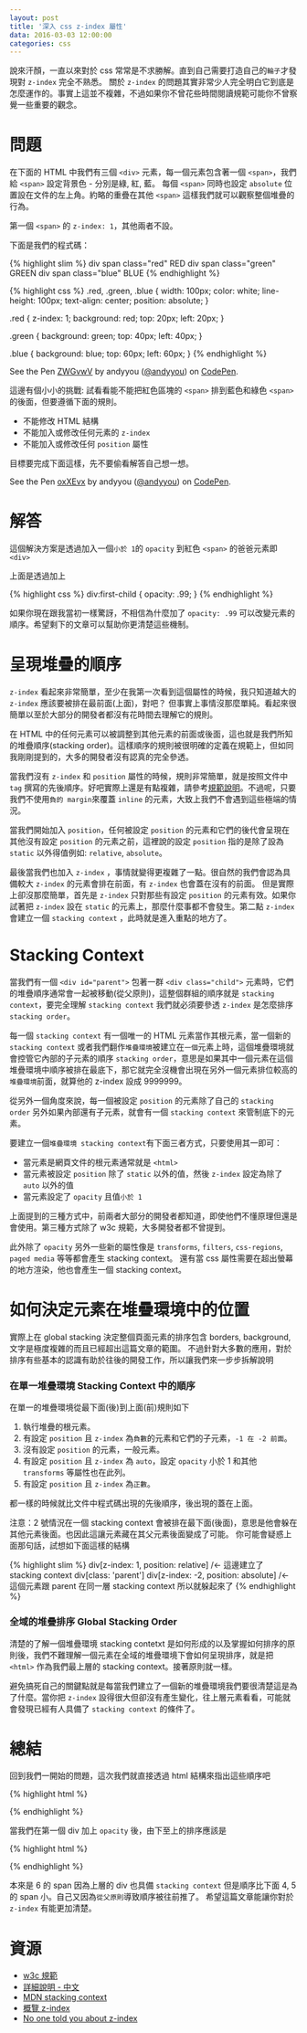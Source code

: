 ```yaml
---
layout: post
title: '深入 css z-index 屬性'
data: 2016-03-03 12:00:00
categories: css
---
```


說來汗顏，一直以來對於 css 常常是不求勝解。直到自己需要打造自己的`輪子`才發現對 `z-index` 完全不熟悉。
關於 `z-index` 的問題其實非常少人完全明白它到底是怎麼運作的。事實上這並不複雜，不過如果你不曾花些時間閱讀規範可能你不曾察覺一些重要的觀念。

# 問題

在下面的 HTML 中我們有三個 `<div>` 元素，每一個元素包含著一個 `<span>`，我們給 `<span>` 設定背景色 - 分別是綠, 紅, 藍。
每個 `<span>` 同時也設定 `absolute` 位置設在文件的左上角。約略的重疊在其他 `<span>` 這樣我們就可以觀察整個堆疊的行為。

第一個 `<span>` 的 `z-index: 1`，其他兩者不設。

下面是我們的程式碼：

{% highlight slim %}
div
  span class="red" RED
div
  span class="green" GREEN
div
  span class="blue" BLUE
{% endhighlight %}

{% highlight css %}
.red, .green, .blue {
  width: 100px;
  color: white;
  line-height: 100px;
  text-align: center;
  position: absolute;
}

.red {
  z-index: 1;
  background: red;
  top: 20px;
  left: 20px;
}

.green {
  background: green;
  top: 40px;
  left: 40px;
}

.blue {
  background: blue;
  top: 60px;
  left: 60px;
}
{% endhighlight %}

<p data-height="268" data-theme-id="8540" data-slug-hash="ZWGvwV" data-default-tab="result" data-user="andyyou" class="codepen">See the Pen <a href="http://codepen.io/andyyou/pen/ZWGvwV/">ZWGvwV</a> by andyyou (<a href="http://codepen.io/andyyou">@andyyou</a>) on <a href="http://codepen.io">CodePen</a>.</p>
<script async src="//assets.codepen.io/assets/embed/ei.js"></script>


這邊有個小小的挑戰: 試看看能不能把紅色區塊的 `<span>` 排到藍色和綠色 `<span>` 的後面，但要遵循下面的規則。

* 不能修改 HTML 結構
* 不能加入或修改任何元素的 `z-index`
* 不能加入或修改任何 `position` 屬性

目標要完成下面這樣，先不要偷看解答自己想一想。

<p data-height="268" data-theme-id="8540" data-slug-hash="oxXEvx" data-default-tab="result" data-user="andyyou" class="codepen">See the Pen <a href="http://codepen.io/andyyou/pen/oxXEvx/">oxXEvx</a> by andyyou (<a href="http://codepen.io/andyyou">@andyyou</a>) on <a href="http://codepen.io">CodePen</a>.</p>
<script async src="//assets.codepen.io/assets/embed/ei.js"></script>

# 解答

這個解決方案是透過加入一個`小於 1`的 `opacity` 到紅色 `<span>` 的爸爸元素即 `<div>`

上面是透過加上

{% highlight css %}
div:first-child {
  opacity: .99;
}
{% endhighlight %}

如果你現在跟我當初一樣驚訝，不相信為什麼加了 `opacity: .99` 可以改變元素的順序。希望剩下的文章可以幫助你更清楚這些機制。

# 呈現堆疊的順序

`z-index` 看起來非常簡單，至少在我第一次看到這個屬性的時候，我只知道越大的 `z-index` 應該要被排在最前面(上面)，對吧？
但事實上事情沒那麼單純。看起來很簡單以至於大部分的開發者都沒有花時間去理解它的規則。

在 HTML 中的任何元素可以被調整到其他元素的前面或後面，這也就是我們所知的堆疊順序(stacking order)。這樣順序的規則被很明確的定義在規範上，但如同我剛剛提到的，大多的開發者沒有認真的完全參透。

當我們沒有 `z-index` 和 `position` 屬性的時候，規則非常簡單，就是按照文件中 `tag` 撰寫的先後順序。好吧實際上還是有點複雜，請參考[規範說明](https://www.w3.org/TR/CSS2/zindex.html)。不過呢，只要我們不使用`負的 margin`來覆蓋 `inline` 的元素，大致上我們不會遇到這些極端的情況。

當我們開始加入 `position`，任何被設定 `position` 的元素和它們的後代會呈現在其他沒有設定 `position` 的元素之前，這裡說的設定 `position` 指的是除了設為 `static` 以外得值例如: `relative`, `absolute`。

最後當我們也加入 `z-index` ，事情就變得更複雜了一點。很自然的我們會認為具備較大 `z-index` 的元素會排在前面，有 `z-index` 也會蓋在沒有的前面。
但是實際上卻沒那麼簡單，首先是 `z-index` 只對那些有設定 `position` 的元素有效。如果你試著把 `z-index` 設在 `static` 的元素上，那麼什麼事都不會發生。第二點 `z-index` 會建立一個 `stacking context` ，此時就是進入重點的地方了。

# Stacking Context

當我們有一個 `<div id="parent">` 包著一群 `<div class="child">` 元素時，它們的堆疊順序通常會一起被移動(從父原則)，這整個群組的順序就是 `stacking context`，要完全理解 `stacking context` 我們就必須要參透 `z-index` 是怎麼排序 `stacking order`。

每一個 `stacking context` 有一個唯一的 HTML 元素當作其根元素，當一個新的 `stacking context` 或者我們翻作`堆疊環境`被建立在`一個`元素上時，這個堆疊環境就會控管它內部的子元素的順序 `stacking order`，意思是如果其中一個元素在這個堆疊環境中順序被排在最底下，那它就完全沒機會出現在另外一個元素排位較高的`堆疊環境`前面，就算他的 z-index 設成 9999999。

從另外一個角度來說，每一個被設定 `position` 的元素除了自己的 `stacking order` 另外如果內部還有子元素，就會有一個 `stacking context` 來管制底下的元素。

要建立一個`堆疊環境 stacking context`有下面三者方式，只要使用其一即可：

* 當元素是網頁文件的根元素通常就是 `<html>`
* 當元素被設定 `position` 除了 `static` 以外的值，然後 `z-index` 設定為除了 `auto` 以外的值
* 當元素設定了 `opacity` 且值`小於 1`

上面提到的三種方式中，前兩者大部分的開發者都知道，即使他們不懂原理但還是會使用。第三種方式除了 w3c 規範，大多開發者都不曾提到。

此外除了 `opacity` 另外一些新的屬性像是 `transforms`, `filters`, `css-regions`, `paged media` 等等都會產生 stacking context。
還有當 css 屬性需要在超出螢幕的地方渲染，他也會產生一個 stacking context。

# 如何決定元素在堆疊環境中的位置

實際上在 global stacking 決定整個頁面元素的排序包含 borders, background, 文字是極度複雜的而且已經超出這篇文章的範圍。
不過針對大多數的應用，對於排序有些基本的認識有助於往後的開發工作，所以讓我們來一步步拆解說明

### 在單一堆疊環境 Stacking Context 中的順序

在單一的堆疊環境從最下面(後)到上面(前)規則如下

1. 執行堆疊的根元素。
2. 有設定 `position` 且 `z-index` 為`負數`的元素和它們的子元素，`-1 在 -2 前面`。
3. 沒有設定 `position` 的元素，一般元素。
4. 有設定 `position` 且 `z-index` 為 `auto`，設定 `opacity` 小於 1 和其他 `transforms` 等屬性也在此列。
5. 有設定 `position` 且 `z-index` 為`正數`。

都一樣的時候就比文件中程式碼出現的先後順序，後出現的蓋在上面。

注意：2 號情況在一個 stacking context 會被排在最下面(後面)，意思是他會躲在其他元素後面。也因此這讓元素藏在其父元素後面變成了可能。
你可能會疑惑上面那句話，試想如下面這樣的結構

{% highlight slim %}
div[z-index: 1, position: relative]  /<- 這邊建立了 stacking context
  div[class: 'parent']
    div[z-index: -2, position: absolute] /<- 這個元素跟 parent 在同一層 stacking context 所以就躲起來了
{% endhighlight %}

### 全域的堆疊排序 Global Stacking Order

清楚的了解一個堆疊環境 stacking contetxt 是如何形成的以及掌握如何排序的原則後，我們不難理解一個元素在全域的堆疊環境下會如何呈現排序，就是把 `<html>` 作為我們最上層的 stacking context。接著原則就一樣。

避免搞死自己的關鍵點就是每當我們建立了一個新的堆疊環境我們要很清楚這是為了什麼。當你把 `z-index` 設得很大但卻沒有產生變化，往上層元素看看，可能就會發現已經有人具備了 `stacking context` 的條件了。

# 總結

回到我們一開始的問題，這次我們就直接透過 html 結構來指出這些順序吧

{% highlight html %}
<div><!-- 1 -->
  <span class="red"><!-- 6 --></span>
</div>
<div><!-- 2 -->
  <span class="green"><!-- 4 --><span>
</div>
<div><!-- 3 -->
  <span class="blue"><!-- 5 --></span>
</div>
{% endhighlight %}

當我們在第一個 div 加上 `opacity` 後，由下至上的排序應該是

{% highlight html %}
<div><!-- 3 -->
  <span class="red"><!-- 3.1 --></span>
</div>
<div><!-- 1 -->
  <span class="green"><!-- 4 --><span>
</div>
<div><!-- 2 -->
  <span class="blue"><!-- 5 --></span>
</div>
{% endhighlight %}

本來是 6 的 span 因為上層的 div 也具備 `stacking context` 但是順序比下面 4, 5 的 span 小。自己又因為`從父原則`導致順序被往前推了。
希望這篇文章能讓你對於 `z-index` 有能更加清楚。

# 資源

* [w3c 規範](https://www.w3.org/TR/CSS2/zindex.html)
* [詳細說明 - 中文](http://www.neoease.com/css-z-index-property-and-layering-tree/)
* [MDN stacking context](https://developer.mozilla.org/en-US/docs/Web/CSS/CSS_Positioning/Understanding_z_index/The_stacking_context)
* [概覽 z-index](https://www.smashingmagazine.com/2009/09/the-z-index-css-property-a-comprehensive-look/)
* [No one told you about z-index](http://philipwalton.com/articles/what-no-one-told-you-about-z-index/)
